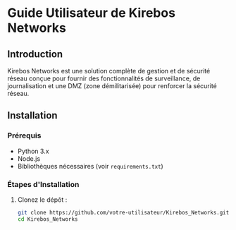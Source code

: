 # Guide Utilisateur de Kirebos Networks

## Introduction
Kirebos Networks est une solution complète de gestion et de sécurité réseau conçue pour fournir des fonctionnalités de surveillance, de journalisation et une DMZ (zone démilitarisée) pour renforcer la sécurité réseau.

## Installation

### Prérequis
- Python 3.x
- Node.js
- Bibliothèques nécessaires (voir `requirements.txt`)

### Étapes d'Installation
1. Clonez le dépôt :
   ```bash
   git clone https://github.com/votre-utilisateur/Kirebos_Networks.git
   cd Kirebos_Networks
